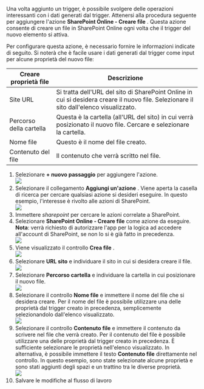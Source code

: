 Una volta aggiunto un trigger, è possibile svolgere delle operazioni interessanti con i dati generati dal trigger. Attenersi alla procedura seguente per aggiungere l'azione **SharePoint Online - Creare file** . Questa azione consente di creare un file in SharePoint Online ogni volta che il trigger del nuovo elemento si attiva. 

Per configurare questa azione, è necessario fornire le informazioni indicate di seguito. Si noterà che è facile usare i dati generati dal trigger come input per alcune proprietà del nuovo file:

| Creare proprietà file | Descrizione |
| --- | --- |
| Site URL |Si tratta dell'URL del sito di SharePoint Online in cui si desidera creare il nuovo file. Selezionare il sito dall'elenco visualizzato. |
| Percorso della cartella |Questa è la cartella (all'URL del sito) in cui verrà posizionato il nuovo file. Cercare e selezionare la cartella. |
| Nome file |Questo è il nome del file creato. |
| Contenuto del file |Il contenuto che verrà scritto nel file. |

1. Selezionare **+ nuovo passaggio** per aggiungere l'azione.  
   ![](./media/connectors-create-api-sharepointonline/action-1.png)  
2. Selezionare il collegamento **Aggiungi un'azione** . Viene aperta la casella di ricerca per cercare qualsiasi azione si desideri eseguire. In questo esempio, l'interesse è rivolto alle azioni di SharePoint.    
   ![](./media/connectors-create-api-sharepointonline/action-2.png)    
3. Immettere *sharepoint* per cercare le azioni correlate a SharePoint.
4. Selezionare **SharePoint Online - Creare file** come azione da eseguire.   **Nota**: verrà richiesto di autorizzare l'app per la logica ad accedere all'account di SharePoint, se non lo si è già fatto in precedenza.    
   ![](./media/connectors-create-api-sharepointonline/action-3.png)    
5. Viene visualizzato il controllo **Crea file** .   
   ![](./media/connectors-create-api-sharepointonline/action-4.png)     
6. Selezionare **URL sito** e individuare il sito in cui si desidera creare il file.     
   ![](./media/connectors-create-api-sharepointonline/action-5.png)  
7. Selezionare **Percorso cartella** e individuare la cartella in cui posizionare il nuovo file.  
   ![](./media/connectors-create-api-sharepointonline/action-6.png)  
8. Selezionare il controllo **Nome file** e immettere il nome del file che si desidera creare. Per il nome del file è possibile utilizzare una delle proprietà dal trigger creato in precedenza, semplicemente selezionandolo dall'elenco visualizzato.     
   ![](./media/connectors-create-api-sharepointonline/action-7.png)  
9. Selezionare il controllo **Contenuto file** e immettere il contenuto da scrivere nel file che verrà creato. Per il contenuto del file è possibile utilizzare una delle proprietà dal trigger creato in precedenza. È sufficiente selezionare le proprietà nell'elenco visualizzato. In alternativa, è possibile immettere il testo **Contenuto file** direttamente nel controllo. In questo esempio, sono state selezionate alcune proprietà e sono stati aggiunti degli spazi e un trattino tra le diverse proprietà.        
   ![](./media/connectors-create-api-sharepointonline/action-8.png)  
10. Salvare le modifiche al flusso di lavoro  



<!--HONumber=Jan17_HO3-->


